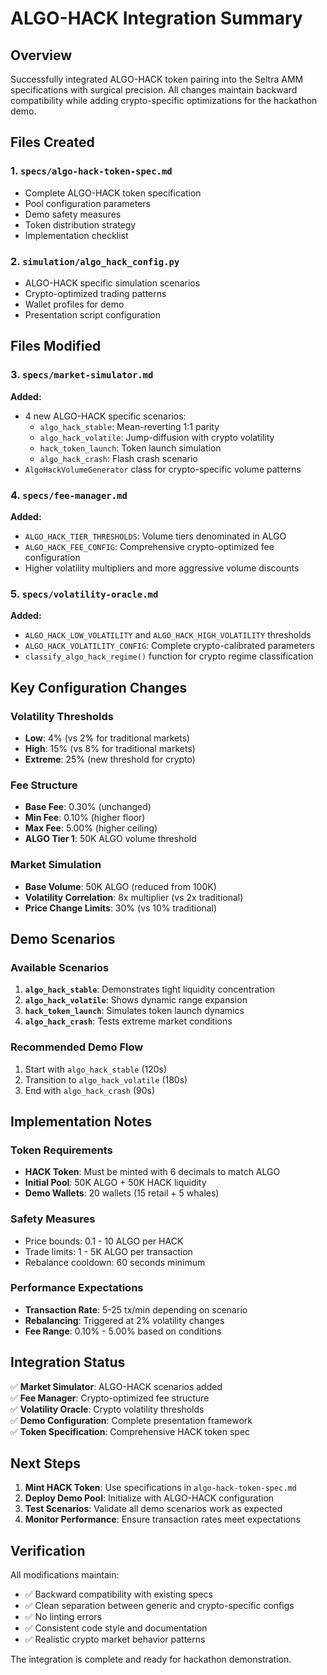 # ALGO-HACK Integration Summary

## Overview

Successfully integrated ALGO-HACK token pairing into the Seltra AMM specifications with surgical precision. All changes maintain backward compatibility while adding crypto-specific optimizations for the hackathon demo.

## Files Created

### 1. `specs/algo-hack-token-spec.md`
- Complete ALGO-HACK token specification
- Pool configuration parameters
- Demo safety measures
- Token distribution strategy
- Implementation checklist

### 2. `simulation/algo_hack_config.py`
- ALGO-HACK specific simulation scenarios
- Crypto-optimized trading patterns
- Wallet profiles for demo
- Presentation script configuration

## Files Modified

### 3. `specs/market-simulator.md`
**Added:**
- 4 new ALGO-HACK specific scenarios:
  - `algo_hack_stable`: Mean-reverting 1:1 parity
  - `algo_hack_volatile`: Jump-diffusion with crypto volatility
  - `hack_token_launch`: Token launch simulation
  - `algo_hack_crash`: Flash crash scenario
- `AlgoHackVolumeGenerator` class for crypto-specific volume patterns

### 4. `specs/fee-manager.md`
**Added:**
- `ALGO_HACK_TIER_THRESHOLDS`: Volume tiers denominated in ALGO
- `ALGO_HACK_FEE_CONFIG`: Comprehensive crypto-optimized fee configuration
- Higher volatility multipliers and more aggressive volume discounts

### 5. `specs/volatility-oracle.md`
**Added:**
- `ALGO_HACK_LOW_VOLATILITY` and `ALGO_HACK_HIGH_VOLATILITY` thresholds
- `ALGO_HACK_VOLATILITY_CONFIG`: Complete crypto-calibrated parameters
- `classify_algo_hack_regime()` function for crypto regime classification

## Key Configuration Changes

### Volatility Thresholds
- **Low**: 4% (vs 2% for traditional markets)
- **High**: 15% (vs 8% for traditional markets)
- **Extreme**: 25% (new threshold for crypto)

### Fee Structure
- **Base Fee**: 0.30% (unchanged)
- **Min Fee**: 0.10% (higher floor)
- **Max Fee**: 5.00% (higher ceiling)
- **ALGO Tier 1**: 50K ALGO volume threshold

### Market Simulation
- **Base Volume**: 50K ALGO (reduced from 100K)
- **Volatility Correlation**: 8x multiplier (vs 2x traditional)
- **Price Change Limits**: 30% (vs 10% traditional)

## Demo Scenarios

### Available Scenarios
1. **`algo_hack_stable`**: Demonstrates tight liquidity concentration
2. **`algo_hack_volatile`**: Shows dynamic range expansion
3. **`hack_token_launch`**: Simulates token launch dynamics
4. **`algo_hack_crash`**: Tests extreme market conditions

### Recommended Demo Flow
1. Start with `algo_hack_stable` (120s)
2. Transition to `algo_hack_volatile` (180s)
3. End with `algo_hack_crash` (90s)

## Implementation Notes

### Token Requirements
- **HACK Token**: Must be minted with 6 decimals to match ALGO
- **Initial Pool**: 50K ALGO + 50K HACK liquidity
- **Demo Wallets**: 20 wallets (15 retail + 5 whales)

### Safety Measures
- Price bounds: 0.1 - 10 ALGO per HACK
- Trade limits: 1 - 5K ALGO per transaction
- Rebalance cooldown: 60 seconds minimum

### Performance Expectations
- **Transaction Rate**: 5-25 tx/min depending on scenario
- **Rebalancing**: Triggered at 2% volatility changes
- **Fee Range**: 0.10% - 5.00% based on conditions

## Integration Status

✅ **Market Simulator**: ALGO-HACK scenarios added  
✅ **Fee Manager**: Crypto-optimized fee structure  
✅ **Volatility Oracle**: Crypto volatility thresholds  
✅ **Demo Configuration**: Complete presentation framework  
✅ **Token Specification**: Comprehensive HACK token spec  

## Next Steps

1. **Mint HACK Token**: Use specifications in `algo-hack-token-spec.md`
2. **Deploy Demo Pool**: Initialize with ALGO-HACK configuration
3. **Test Scenarios**: Validate all demo scenarios work as expected
4. **Monitor Performance**: Ensure transaction rates meet expectations

## Verification

All modifications maintain:
- ✅ Backward compatibility with existing specs
- ✅ Clean separation between generic and crypto-specific configs
- ✅ No linting errors
- ✅ Consistent code style and documentation
- ✅ Realistic crypto market behavior patterns

The integration is complete and ready for hackathon demonstration.
